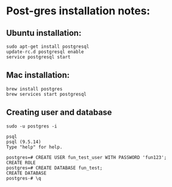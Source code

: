 # Post-gres installation notes:

## Ubuntu installation:
```
sudo apt-get install postgresql
update-rc.d postgresql enable
service postgresql start

```

## Mac installation:
```
brew install postgres
brew services start postgresql
```

## Creating user and database
```
sudo -u postgres -i

psql
psql (9.5.14)
Type "help" for help.

postgres=# CREATE USER fun_test_user WITH PASSWORD 'fun123';
CREATE ROLE
postgres=# CREATE DATABASE fun_test;
CREATE DATABASE
postgres-# \q
```
